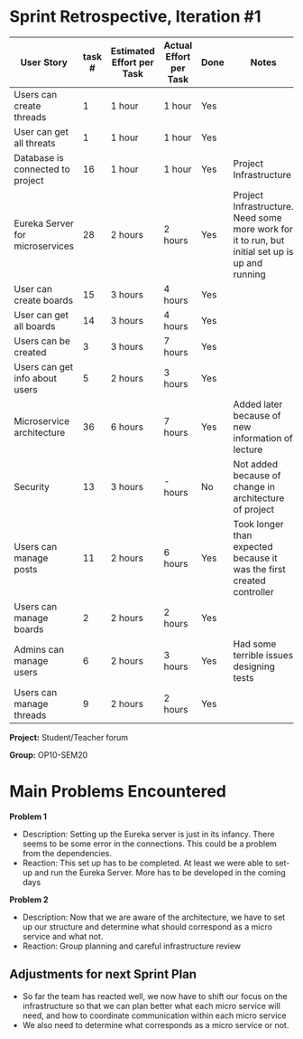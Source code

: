 # Sprint Retrospective, Iteration #1

| User Story                       | task # | Estimated Effort per Task | Actual Effort per Task | Done | Notes                                                        |
| -------------------------------- | ------ | ------------------------- | ---------------------- | ---- | ------------------------------------------------------------ |
| Users can create threads         | 1      | 1 hour                    | 1 hour                 | Yes  |                                                              |
| User can get all threats         | 1      | 1 hour                    | 1 hour                 | Yes  |                                                              |
| Database is connected to project | 16     | 1 hour                    | 1 hour                 | Yes  | Project Infrastructure                                       |
| Eureka Server for microservices  | 28     | 2 hours                   | 2 hours                | Yes   | Project Infrastructure. Need some more work for it to run, but initial set up is up and running |
| User can create boards           | 15     | 3 hours                   | 4 hours                | Yes  |                                                              |
| User can get all boards          | 14     | 3 hours                   | 4 hours                | Yes  |                                                              |
| Users can be created             | 3      | 3 hours                   | 7 hours                | Yes  |                                                              |
| Users can get info about users   | 5      | 2 hours                   | 3 hours                | Yes  |                                                              |
| Microservice architecture        | 36     | 6 hours                   | 7 hours                | Yes  | Added later because of new information of lecture
| Security                         | 13     | 3 hours                   | - hours                | No   | Not added because of change in architecture of project
| Users can manage posts           | 11     | 2 hours                   | 6 hours                | Yes  | Took longer than expected because it was the first created controller |
| Users can manage boards          | 2      | 2 hours                   | 2 hours                | Yes  |
| Admins can manage users          | 6      | 2 hours                   | 3 hours                | Yes  | Had some terrible issues designing tests|
| Users can manage threads         | 9      | 2 hours                   | 2 hours                | Yes  | |     



**Project:** Student/Teacher forum

**Group:** OP10-SEM20



# Main Problems Encountered

**Problem 1**

- Description: Setting up the Eureka server is just in its infancy. There seems to be some error in the connections. This could be a problem from the dependencies.
- Reaction: This set up has to be completed. At least we were able to set-up and run the Eureka Server. More has to be developed in the coming days

**Problem 2**

- Description: Now that we are aware of the architecture, we have to set up our structure and determine what should correspond as a micro service and what not.
- Reaction: Group planning and careful infrastructure review



## Adjustments for next Sprint Plan

- So far the team has reacted well, we now have to shift our focus on the infrastructure so that we can plan better what each micro service will need, and how to coordinate communication within each micro service
- We also need to determine what corresponds as a micro service or not.